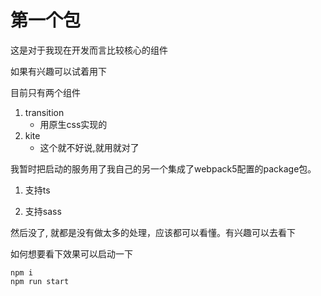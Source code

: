 # 第一个包

这是对于我现在开发而言比较核心的组件

如果有兴趣可以试着用下

目前只有两个组件

1.  transition 
    - 用原生css实现的
2.  kite 
    - 这个就不好说,就用就对了

我暂时把启动的服务用了我自己的另一个集成了webpack5配置的package包。

1.  支持ts 

2.  支持sass

   然后没了, 就都是没有做太多的处理，应该都可以看懂。有兴趣可以去看下

如何想要看下效果可以启动一下

```shell
npm i
npm run start
```

